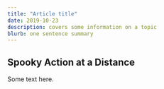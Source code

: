 ```yaml
---
title: "Article title"
date: 2019-10-23
description: covers some information on a topic
blurb: one sentence summary
---
```


## Spooky Action at a Distance

Some text here.